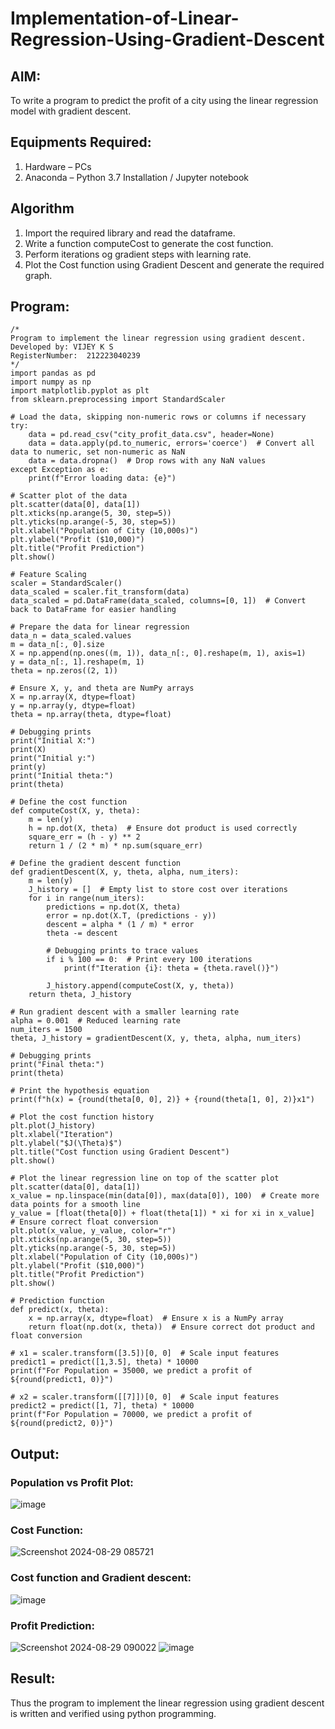 # Implementation-of-Linear-Regression-Using-Gradient-Descent

## AIM:
To write a program to predict the profit of a city using the linear regression model with gradient descent.

## Equipments Required:
1. Hardware – PCs
2. Anaconda – Python 3.7 Installation / Jupyter notebook

## Algorithm
1. Import the required library and read the dataframe.
2. Write a function computeCost to generate the cost function.
3. Perform iterations og gradient steps with learning rate.
4. Plot the Cost function using Gradient Descent and generate the required graph.

## Program:
```
/*
Program to implement the linear regression using gradient descent.
Developed by: VIJEY K S
RegisterNumber:  212223040239
*/
import pandas as pd
import numpy as np
import matplotlib.pyplot as plt
from sklearn.preprocessing import StandardScaler

# Load the data, skipping non-numeric rows or columns if necessary
try:
    data = pd.read_csv("city_profit_data.csv", header=None)
    data = data.apply(pd.to_numeric, errors='coerce')  # Convert all data to numeric, set non-numeric as NaN
    data = data.dropna()  # Drop rows with any NaN values
except Exception as e:
    print(f"Error loading data: {e}")

# Scatter plot of the data
plt.scatter(data[0], data[1])
plt.xticks(np.arange(5, 30, step=5))
plt.yticks(np.arange(-5, 30, step=5))
plt.xlabel("Population of City (10,000s)")
plt.ylabel("Profit ($10,000)")
plt.title("Profit Prediction")
plt.show()

# Feature Scaling
scaler = StandardScaler()
data_scaled = scaler.fit_transform(data)
data_scaled = pd.DataFrame(data_scaled, columns=[0, 1])  # Convert back to DataFrame for easier handling

# Prepare the data for linear regression
data_n = data_scaled.values
m = data_n[:, 0].size
X = np.append(np.ones((m, 1)), data_n[:, 0].reshape(m, 1), axis=1)
y = data_n[:, 1].reshape(m, 1)
theta = np.zeros((2, 1))

# Ensure X, y, and theta are NumPy arrays
X = np.array(X, dtype=float)
y = np.array(y, dtype=float)
theta = np.array(theta, dtype=float)

# Debugging prints
print("Initial X:")
print(X)
print("Initial y:")
print(y)
print("Initial theta:")
print(theta)

# Define the cost function
def computeCost(X, y, theta):
    m = len(y)
    h = np.dot(X, theta)  # Ensure dot product is used correctly
    square_err = (h - y) ** 2
    return 1 / (2 * m) * np.sum(square_err)

# Define the gradient descent function
def gradientDescent(X, y, theta, alpha, num_iters):
    m = len(y)
    J_history = []  # Empty list to store cost over iterations
    for i in range(num_iters):
        predictions = np.dot(X, theta)
        error = np.dot(X.T, (predictions - y))
        descent = alpha * (1 / m) * error
        theta -= descent

        # Debugging prints to trace values
        if i % 100 == 0:  # Print every 100 iterations
            print(f"Iteration {i}: theta = {theta.ravel()}")

        J_history.append(computeCost(X, y, theta))
    return theta, J_history

# Run gradient descent with a smaller learning rate
alpha = 0.001  # Reduced learning rate
num_iters = 1500
theta, J_history = gradientDescent(X, y, theta, alpha, num_iters)

# Debugging prints
print("Final theta:")
print(theta)

# Print the hypothesis equation
print(f"h(x) = {round(theta[0, 0], 2)} + {round(theta[1, 0], 2)}x1")

# Plot the cost function history
plt.plot(J_history)
plt.xlabel("Iteration")
plt.ylabel("$J(\Theta)$")
plt.title("Cost function using Gradient Descent")
plt.show()

# Plot the linear regression line on top of the scatter plot
plt.scatter(data[0], data[1])
x_value = np.linspace(min(data[0]), max(data[0]), 100)  # Create more data points for a smooth line
y_value = [float(theta[0]) + float(theta[1]) * xi for xi in x_value]  # Ensure correct float conversion
plt.plot(x_value, y_value, color="r")
plt.xticks(np.arange(5, 30, step=5))
plt.yticks(np.arange(-5, 30, step=5))
plt.xlabel("Population of City (10,000s)")
plt.ylabel("Profit ($10,000)")
plt.title("Profit Prediction")
plt.show()

# Prediction function
def predict(x, theta):
    x = np.array(x, dtype=float)  # Ensure x is a NumPy array
    return float(np.dot(x, theta))  # Ensure correct dot product and float conversion

# x1 = scaler.transform([3.5])[0, 0]  # Scale input features
predict1 = predict([1,3.5], theta) * 10000
print(f"For Population = 35000, we predict a profit of ${round(predict1, 0)}")

# x2 = scaler.transform([[7]])[0, 0]  # Scale input features
predict2 = predict([1, 7], theta) * 10000
print(f"For Population = 70000, we predict a profit of ${round(predict2, 0)}")
```

## Output:
### Population vs Profit Plot: ###
![image](https://github.com/user-attachments/assets/c70cd8c1-cb88-4007-9917-310c6a8cf56e)
### Cost Function: ###
![Screenshot 2024-08-29 085721](https://github.com/user-attachments/assets/e4284718-f413-4ddd-8283-d49d949f7ba6)
### Cost function and Gradient descent: ###
![image](https://github.com/user-attachments/assets/1e1abf41-0dde-4fb1-ba10-b15776fe7de7)
### Profit Prediction: ###
![Screenshot 2024-08-29 090022](https://github.com/user-attachments/assets/8d9f8c69-8d0c-4556-979d-77cbccbca109)
![image](https://github.com/user-attachments/assets/5b34b5b8-be67-436e-9bbf-a77c26b2893c)
## Result:
Thus the program to implement the linear regression using gradient descent is written and verified using python programming.

